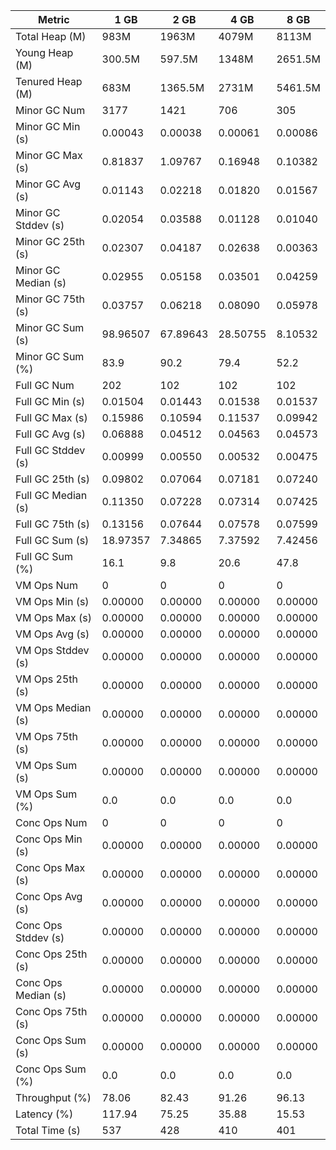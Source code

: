 | Metric | 1 GB | 2 GB | 4 GB | 8 GB |
|------|----|----|----|----|
| Total Heap (M) | 983M | 1963M | 4079M | 8113M |
| Young Heap (M) | 300.5M | 597.5M | 1348M | 2651.5M |
| Tenured Heap (M) | 683M | 1365.5M | 2731M | 5461.5M |
| Minor GC Num | 3177 | 1421 | 706 | 305 |
| Minor GC Min (s) | 0.00043 | 0.00038 | 0.00061 | 0.00086 |
| Minor GC Max (s) | 0.81837 | 1.09767 | 0.16948 | 0.10382 |
| Minor GC Avg (s) | 0.01143 | 0.02218 | 0.01820 | 0.01567 |
| Minor GC Stddev (s) | 0.02054 | 0.03588 | 0.01128 | 0.01040 |
| Minor GC 25th (s) | 0.02307 | 0.04187 | 0.02638 | 0.00363 |
| Minor GC Median (s) | 0.02955 | 0.05158 | 0.03501 | 0.04259 |
| Minor GC 75th (s) | 0.03757 | 0.06218 | 0.08090 | 0.05978 |
| Minor GC Sum (s) | 98.96507 | 67.89643 | 28.50755 | 8.10532 |
| Minor GC Sum (%) | 83.9 | 90.2 | 79.4 | 52.2 |
| Full GC Num | 202 | 102 | 102 | 102 |
| Full GC Min (s) | 0.01504 | 0.01443 | 0.01538 | 0.01537 |
| Full GC Max (s) | 0.15986 | 0.10594 | 0.11537 | 0.09942 |
| Full GC Avg (s) | 0.06888 | 0.04512 | 0.04563 | 0.04573 |
| Full GC Stddev (s) | 0.00999 | 0.00550 | 0.00532 | 0.00475 |
| Full GC 25th (s) | 0.09802 | 0.07064 | 0.07181 | 0.07240 |
| Full GC Median (s) | 0.11350 | 0.07228 | 0.07314 | 0.07425 |
| Full GC 75th (s) | 0.13156 | 0.07644 | 0.07578 | 0.07599 |
| Full GC Sum (s) | 18.97357 | 7.34865 | 7.37592 | 7.42456 |
| Full GC Sum (%) | 16.1 | 9.8 | 20.6 | 47.8 |
| VM Ops Num | 0 | 0 | 0 | 0 |
| VM Ops Min (s) | 0.00000 | 0.00000 | 0.00000 | 0.00000 |
| VM Ops Max (s) | 0.00000 | 0.00000 | 0.00000 | 0.00000 |
| VM Ops Avg (s) | 0.00000 | 0.00000 | 0.00000 | 0.00000 |
| VM Ops Stddev (s) | 0.00000 | 0.00000 | 0.00000 | 0.00000 |
| VM Ops 25th (s) | 0.00000 | 0.00000 | 0.00000 | 0.00000 |
| VM Ops Median (s) | 0.00000 | 0.00000 | 0.00000 | 0.00000 |
| VM Ops 75th (s) | 0.00000 | 0.00000 | 0.00000 | 0.00000 |
| VM Ops Sum (s) | 0.00000 | 0.00000 | 0.00000 | 0.00000 |
| VM Ops Sum (%) | 0.0 | 0.0 | 0.0 | 0.0 |
| Conc Ops Num | 0 | 0 | 0 | 0 |
| Conc Ops Min (s) | 0.00000 | 0.00000 | 0.00000 | 0.00000 |
| Conc Ops Max (s) | 0.00000 | 0.00000 | 0.00000 | 0.00000 |
| Conc Ops Avg (s) | 0.00000 | 0.00000 | 0.00000 | 0.00000 |
| Conc Ops Stddev (s) | 0.00000 | 0.00000 | 0.00000 | 0.00000 |
| Conc Ops 25th (s) | 0.00000 | 0.00000 | 0.00000 | 0.00000 |
| Conc Ops Median (s) | 0.00000 | 0.00000 | 0.00000 | 0.00000 |
| Conc Ops 75th (s) | 0.00000 | 0.00000 | 0.00000 | 0.00000 |
| Conc Ops Sum (s) | 0.00000 | 0.00000 | 0.00000 | 0.00000 |
| Conc Ops Sum (%) | 0.0 | 0.0 | 0.0 | 0.0 |
| Throughput (%) | 78.06 | 82.43 | 91.26 | 96.13 |
| Latency (%) | 117.94 | 75.25 | 35.88 | 15.53 |
| Total Time (s) | 537 | 428 | 410 | 401 |
